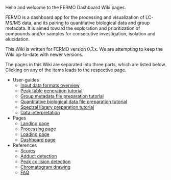 Hello and welcome to the FERMO Dashboard Wiki pages. 

FERMO is a dashboard app for the processing and visualization of LC-MS/MS data, and its pairing to quantitative biological data and group metadata. It is aimed toward the exploration and prioritization of compounds and/or samples for consecutive investigation, isolation and elucidation. 

This Wiki is written for FERMO version 0.7.x. We are attempting to keep the Wiki up-to-date with newer versions.

The pages in this Wiki are separated into three parts, which are listed below. Clicking on any of the items leads to the respective page.

- User-guides
    - [Input data formats overview](https://github.com/mmzdouc/FERMO/wiki/Input-data-formats)
    - [Peak table generation tutorial](https://github.com/mmzdouc/FERMO/wiki/Peaktable-generation-tutorial)
    - [Group metadata file preparation tutorial](https://github.com/mmzdouc/FERMO/wiki/Metadata-file-preparation-tutorial)
    - [Quantitative biological data file preparation tutorial](https://github.com/mmzdouc/FERMO/wiki/Bioactivity-data-file-preparation-tutorial)
    - [Spectral library preparation tutorial](https://github.com/mmzdouc/FERMO/wiki/Spectral-library-preparation-tutorial)
    - [Data interpretation](https://github.com/mmzdouc/FERMO/wiki/Data-interpretation)
- Pages
    - [Landing page](https://github.com/mmzdouc/FERMO/wiki/Pages-Landing-page)
    - [Processing page](https://github.com/mmzdouc/FERMO/wiki/Pages-Processing-page)
    - [Loading page](https://github.com/mmzdouc/FERMO/wiki/Pages-Loading-page)
    - [Dashboard page](https://github.com/mmzdouc/FERMO/wiki/Pages-Dashboard-page)
- References
    - [Scores](https://github.com/mmzdouc/FERMO/wiki/Scores-page)
    - [Adduct detection](https://github.com/mmzdouc/FERMO/wiki/Adduct-detection)
    - [Peak collision detection](https://github.com/mmzdouc/FERMO/wiki/Peak-collision-detection)
    - [Chromatogram drawing](https://github.com/mmzdouc/FERMO/wiki/Chromatogram-drawing)
    - [FAQ](https://github.com/mmzdouc/FERMO/wiki/FAQ)
